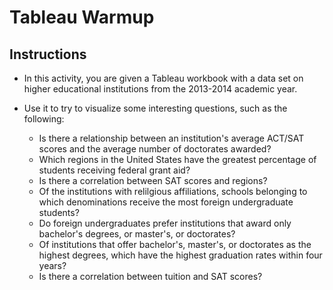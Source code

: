# Tableau Warmup

## Instructions

* In this activity, you are given a Tableau workbook with a data set on higher educational institutions from the 2013-2014 academic year. 

* Use it to try to visualize some interesting questions, such as the following:

  * Is there a relationship between an institution's average ACT/SAT scores and the average number of doctorates awarded?
  * Which regions in the United States have the greatest percentage of students receiving federal grant aid?
  * Is there a correlation between SAT scores and regions?
  * Of the institutions with relilgious affiliations, schools belonging to which denominations receive the most foreign undergraduate students?
  * Do foreign undergraduates prefer institutions that award only bachelor's degrees, or master's, or doctorates?
  * Of institutions that offer bachelor's, master's, or doctorates as the highest degrees, which have the highest graduation rates within four years?
  * Is there a correlation between tuition and SAT scores?

